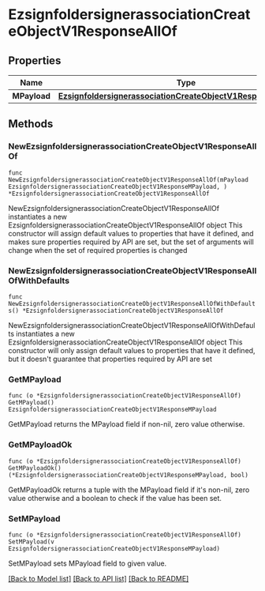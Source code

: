 # EzsignfoldersignerassociationCreateObjectV1ResponseAllOf

## Properties

Name | Type | Description | Notes
------------ | ------------- | ------------- | -------------
**MPayload** | [**EzsignfoldersignerassociationCreateObjectV1ResponseMPayload**](EzsignfoldersignerassociationCreateObjectV1ResponseMPayload.md) |  | 

## Methods

### NewEzsignfoldersignerassociationCreateObjectV1ResponseAllOf

`func NewEzsignfoldersignerassociationCreateObjectV1ResponseAllOf(mPayload EzsignfoldersignerassociationCreateObjectV1ResponseMPayload, ) *EzsignfoldersignerassociationCreateObjectV1ResponseAllOf`

NewEzsignfoldersignerassociationCreateObjectV1ResponseAllOf instantiates a new EzsignfoldersignerassociationCreateObjectV1ResponseAllOf object
This constructor will assign default values to properties that have it defined,
and makes sure properties required by API are set, but the set of arguments
will change when the set of required properties is changed

### NewEzsignfoldersignerassociationCreateObjectV1ResponseAllOfWithDefaults

`func NewEzsignfoldersignerassociationCreateObjectV1ResponseAllOfWithDefaults() *EzsignfoldersignerassociationCreateObjectV1ResponseAllOf`

NewEzsignfoldersignerassociationCreateObjectV1ResponseAllOfWithDefaults instantiates a new EzsignfoldersignerassociationCreateObjectV1ResponseAllOf object
This constructor will only assign default values to properties that have it defined,
but it doesn't guarantee that properties required by API are set

### GetMPayload

`func (o *EzsignfoldersignerassociationCreateObjectV1ResponseAllOf) GetMPayload() EzsignfoldersignerassociationCreateObjectV1ResponseMPayload`

GetMPayload returns the MPayload field if non-nil, zero value otherwise.

### GetMPayloadOk

`func (o *EzsignfoldersignerassociationCreateObjectV1ResponseAllOf) GetMPayloadOk() (*EzsignfoldersignerassociationCreateObjectV1ResponseMPayload, bool)`

GetMPayloadOk returns a tuple with the MPayload field if it's non-nil, zero value otherwise
and a boolean to check if the value has been set.

### SetMPayload

`func (o *EzsignfoldersignerassociationCreateObjectV1ResponseAllOf) SetMPayload(v EzsignfoldersignerassociationCreateObjectV1ResponseMPayload)`

SetMPayload sets MPayload field to given value.



[[Back to Model list]](../README.md#documentation-for-models) [[Back to API list]](../README.md#documentation-for-api-endpoints) [[Back to README]](../README.md)


